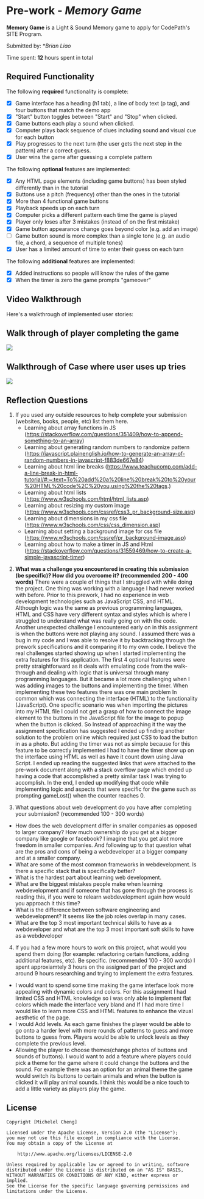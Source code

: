 # Pre-work - _Memory Game_

**Memory Game** is a Light & Sound Memory game to apply for CodePath's SITE Program.

Submitted by: \*_Brian Liao_

Time spent: **12** hours spent in total

## Required Functionality

The following **required** functionality is complete:

- [x] Game interface has a heading (h1 tab), a line of body text (p tag), and four buttons that match the demo app
- [x] "Start" button toggles between "Start" and "Stop" when clicked.
- [x] Game buttons each play a sound when clicked.
- [x] Computer plays back sequence of clues including sound and visual cue for each button
- [x] Play progresses to the next turn (the user gets the next step in the pattern) after a correct guess.
- [x] User wins the game after guessing a complete pattern

The following **optional** features are implemented:

- [x] Any HTML page elements (including game buttons) has been styled differently than in the tutorial
- [x] Buttons use a pitch (frequency) other than the ones in the tutorial
- [x] More than 4 functional game buttons
- [x] Playback speeds up on each turn
- [x] Computer picks a different pattern each time the game is played
- [x] Player only loses after 3 mistakes (instead of on the first mistake)
- [x] Game button appearance change goes beyond color (e.g. add an image)
- [ ] Game button sound is more complex than a single tone (e.g. an audio file, a chord, a sequence of multiple tones)
- [x] User has a limited amount of time to enter their guess on each turn

The following **additional** features are implemented:

- [x] Added instructions so people will know the rules of the game
- [x] When the timer is zero the game prompts "gameover"

## Video Walkthrough

Here's a walkthrough of implemented user stories:

## Walk through of player completing the game

![](https://i.imgur.com/Yr39lXR.gif)

## Walkthrough of Case where user uses up tries

![](https://i.imgur.com/89hXzLF.gif)

## Reflection Questions

1. If you used any outside resources to help complete your submission (websites, books, people, etc) list them here.
   - Learning about array functions in JS
   (https://stackoverflow.com/questions/351409/how-to-append-something-to-an-array)
   - Learning about generating random numbers to randomize pattern
   (https://javascript.plainenglish.io/how-to-generate-an-array-of-random-numbers-in-javascript-f883de667e84)
   - Learning about html line breaks
   (https://www.teachucomp.com/add-a-line-break-in-html-tutorial/#:~:text=To%20add%20a%20line%20break%20to%20your%20HTML%20code%2C%20you,using%20the%20tags.)
   - Learning about html lists
   (https://www.w3schools.com/html/html_lists.asp)
   - Learning about resizing my custom image
   (https://www.w3schools.com/cssref/css3_pr_background-size.asp)
   - Learning about dimensions in my css file
   (https://www.w3schools.com/css/css_dimension.asp)
   - Learning about setting a background image for css file
   (https://www.w3schools.com/cssref/pr_background-image.asp)
   - Learning about how to make a timer in JS and Html
   (https://stackoverflow.com/questions/31559469/how-to-create-a-simple-javascript-timer)

2) **What was a challenge you encountered in creating this submission (be specific)? How did you overcome it? (recommended 200 - 400 words)**
   There were a couple of things that I struggled with while doing the project. One thing was working with a language I had never worked with
   before. Prior to this prework, I had no experience in web development technologies such as JavaScript CSS, and HTML. Although logic was the
   same as previous programming languages, HTML and CSS have very different syntax and styles which is where I struggled to understand what was
   really going on with the code. Another unexpected challenge I encountered early on in this assignment is when the buttons were not playing any
   sound. I assumed there was a bug in my code and I was able to resolve it by backtracking through the prework specifications and it comparing it
   to my own code. I believe the real challenges started showing up when I started implementing the extra features for this application. The first
   4 optional features were pretty straightforward as it deals with emulating code from the walk-through and dealing with logic that is universal
   through many programming languages. But it became a lot more challenging when I was adding images to the buttons and implementing the timer. When
   implementing these two features there was one main problem In common which was connecting the interface (HTML) to the functionality (JavaScript).
   One specific scenario was when importing the pictures into my HTML file I could not get a grasp of how to connect the image element to the buttons
   in the JavaScript file for the image to popup when the button is clicked. So Instead of approaching it the way the assignment specification has
   suggested I ended up finding another solution to the problem online which required just CSS to load the button in as a photo. But adding the timer
   was not as simple because for this feature to be correctly implemented I had to have the timer show up on the interface using HTML as well as have
   it count down using Java Script. I ended up reading the suggested links that were attached to the pre-work document along with a stack overflow page
   which ended up having a code that accomplished a pretty similar task I was trying to accomplish. In the end, I ended up modifying that code while
   implementing logic and aspects that were specific for the game such as prompting gameLost() when the counter reaches 0.

3. What questions about web development do you have after completing your submission? (recommended 100 - 300 words)

- How does the web development differ in smaller companies as opposed to larger company? How much ownership do you get at a bigger company like google or facebook? I imagine that you get alot more freedom in smaller companies. And following up to that question what are the pros and cons of being a webdeveloper at a bigger company and at a smaller company.
- What are some of the most common frameworks in webdevelopment. Is there a specific stack that is specifically better?
- What is the hardest part about learning web development.
- What are the biggest mistakes people make when learning webdevelopment and if someone that has gone through the process is reading this, if you were to relearn webdevelopment again how would you approach it this time?
- What is the difference between software engineering and webdevelopment? It seems like the job roles overlap in many cases.
- What are the top 3 most important technical skills to have as a webdeveloper and what are the top 3 most important soft skills to have as a webdeveloper

4. If you had a few more hours to work on this project, what would you spend them doing (for example: refactoring certain functions, adding additional features, etc). Be specific. (recommended 100 - 300 words)
   I spent approxiamtely 3 hours on the assigned part of the project and around 9 hours researching and trying to implement the extra features.

- I would want to spend some time making the game interface look more appealing with dynamic colors and colors. For this assignment I had limited CSS and HTML knowledge so i was only able to implement flat colors which made the interface very bland and If I had more time I would like to learn more CSS and HTML features to enhance the vizual aesthetic of the page.
- I would Add levels. As each game finishes the player would be able to go onto a harder level with more rounds of patterns to guess and more buttons to guess from. Players would be able to unlock levels as they complete the previous level.
- Allowing the player to choose themes(change photos of buttons and sounds of buttons). I would want to add a feature where players could pick a theme for the game where it could change the buttons and the sound. For example there was an option for an animal theme the game would switch its buttons to certain animals and when the button is clicked it will play animal sounds. I think this would be a nice touch to add a little variety as players play the game.

## License

    Copyright [Michelel Cheng]

    Licensed under the Apache License, Version 2.0 (the "License");
    you may not use this file except in compliance with the License.
    You may obtain a copy of the License at

        http://www.apache.org/licenses/LICENSE-2.0

    Unless required by applicable law or agreed to in writing, software
    distributed under the License is distributed on an "AS IS" BASIS,
    WITHOUT WARRANTIES OR CONDITIONS OF ANY KIND, either express or implied.
    See the License for the specific language governing permissions and
    limitations under the License.
